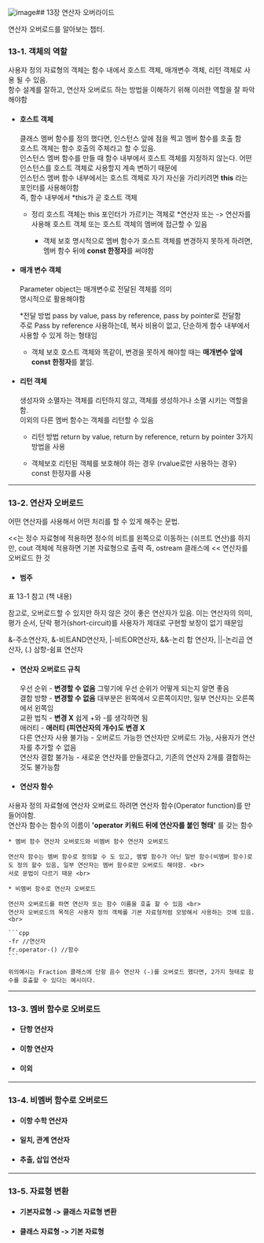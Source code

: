 ![image](https://github.com/user-attachments/assets/50d2b9ba-7da6-4ff2-93f6-b513c56ec306)## 13장 연산자 오버라이드

 연산자 오버로드를 알아보는 챕터.
 
### 13-1. 객체의 역할

 사용자 정의 자료형의 객체는 함수 내에서 호스트 객체, 매개변수 객체, 리턴 객체로 사용 될 수 있음. <br>
 함수 설계를 잘하고, 연산자 오버로드 하는 방법을 이해하기 위해 이러한 역할을 잘 파악해야함 <br>
 
 * #### 호스트 객체

   클래스 멤버 함수를 정의 했다면, 인스턴스 앞에 점을 찍고 멤버 함수를 호출 함 <br>
   호스트 객체는 함수 호출의 주체라고 할 수 있음. <br>
   인스턴스 멤버 함수를 만들 때 함수 내부에서 호스트 객체를 지정하지 않는다. 어떤 인스턴스를 호스트 객체로 사용할지 계속 변하기 때문에 <br>
   인스턴스 멤버 함수 내부에서는 호스트 객체로 자기 자신을 가리키려면 **this** 라는 포인터를 사용해야함 <br>
   즉, 함수 내부에서 *this가 곧 호스트 객체 <br>

   * 정리
     호스트 객체는 this 포인터가 가르키는 객체로 *연산자 또는 -> 연산자를 사용해 호스트 객체 또는 호스트 객체의 멤버에 접근할 수 있음 <br>

      * 객체 보호
        명시적으로 멤버 함수가 호스트 객체를 변경하지 못하게 하려면, 멤버 함수 뒤에 **const 한정자**를 써야함 <br>
        
 * #### 매개 변수 객체
     Parameter object는 매개변수로 전달된 객체를 의미 <br>
     명시적으로 활용해야함 <br>

     *전달 방법
    pass by value, pass by reference, pass by pointer로 전달함 <br>
 주로 Pass by reference 사용하는데, 복사 비용이 없고, 단순하게 함수 내부에서 사용할 수 있게 하는 형태임 <br>

    * 객체 보호
      호스트 객체와 똑같이, 변경을 못하게 해야할 때는 **매개변수 앞에 const 한정자**를 붙임. <br>
      
 * #### 리턴 객체

   생성자와 소멸자는 객체를 리턴하지 않고, 객체를 생성하거나 소멸 시키는 역할을 함. <br>
   이외의 다른 멤버 함수는 객체를 리턴할 수 있음 <br>

   * 리턴 방법
     return by value, return by reference, return by pointer 3가지 방법을 사용 <br>

   * 객체보호
     리턴된 객체를 보호해야 하는 경우 (rvalue로만 사용하는 경우) const 한정자를 사용     

----------------------------------------------
### 13-2. 연산자 오버로드

 어떤 연산자를 사용해서 어떤 처리를 할 수 있게 해주는 문법. <br>

 <<는 정수 자료형에 적용하면 정수의 비트를 왼쪽으로 이동하는 (쉬프트 연산)를 하지만, cout 객체에 적용하면 기본 자료형으로 출력 즉, ostream 클래스에 << 연산자를 오버로드 한 것 <br>
 
 * #### 범주
  
 표 13-1 참고 (책 내용)

  참고로, 오버로드할 수 있지만 하지 않은 것이 좋은 연산자가 있음. 이는 연산자의 의미, 평가 순서, 단락 평가(short-circuit)를 사용자가 제대로 구현할 보장이 없기 때문임  <br>
  
  &-주소연산자, &-비트AND연산자, |-비트OR연산자, &&-논리 합 연산자, ||-논리곱 연산자, (.) 삼항-쉼표 연산자
  
 * #### 연산자 오버로드 규칙
   우선 순위 - **변경할 수 없음** 그렇기에 우선 순위가 어떻게 되는지 알면 좋음 <br>
   결합 방향 - **변경할 수 없음** 대부분은 왼쪽에서 오른쪽이지만, 일부 연산자는 오른쪽에서 왼쪽임 <br>
   교환 법칙 - **변경 X** 쉽게 +와 -를 생각하면 됨 <br>
   애러티 - **애러티 (피연산자의 개수)도 변경 X** <br>
   다른 연산자 사용 불가능 - 오버로드 가능한 연산자만 오버로드 가능, 사용자가 연산자를 추가할 수 없음<br>
   연산자 결합 불가능 - 새로운 연산자를 만들겠다고, 기존의 연산자 2개를 결합하는 것도 불가능함 <br>
   
 * #### 연산자 함수

 사용자 정의 자료형에 연산자 오버로드 하려면 연산자 함수(Operator function)를 만들어야함. <br>
 연산자 함수는 함수의 이름이 **'operator 키워드 뒤에 연산자를 붙인 형태'** 를 갖는 함수 <br>

    * 멤버 함수 연산자 오버로드와 비멤버 함수 연산자 오버로드 

    연산자 함수는 멤버 함수로 정의할 수 도 있고, 멤벟 함수가 아닌 일반 함수(비멤버 함수)로도 정의 할수 있음, 일부 연산자는 멤버 함수로만 오버로드 해야함. <br>
    서로 문법이 다르기 때문 <br>

    * 비멤버 함수로 연산자 오버로드 

    연산자 오버로드를 하면 연산자 또는 함수 이름을 호출 할 수 있음 <br>
    연산자 오버로드의 목적은 사용자 정의 객체를 기본 자료형처럼 모방해서 사용하는 것에 있음. <br>

    ```cpp
    -fr //연산자
    fr.operator-() //함수
    ```

    위의예시는 Fraction 클래스에 단항 음수 연산자 (-)를 오버로드 했다면, 2가지 형태로 함수를 호출할 수 있다는 예시이다.
 
------------------------------------------------

### 13-3. 멤버 함수로 오버로드 

 * #### 단항 연산자
 * #### 이항 연산자
 * #### 이외

-----------------------------------------------

### 13-4. 비멤버 함수로 오버로드
 
 * #### 이항 수학 연산자
 * #### 일치, 관계 연산자
 * #### 추출, 삽입 연산자

 -------------------------------------------------
### 13-5. 자료형 변환 

* #### 기본자료형 -> 클래스 자료형 변환
* #### 클래스 자료형 -> 기본 자료형


